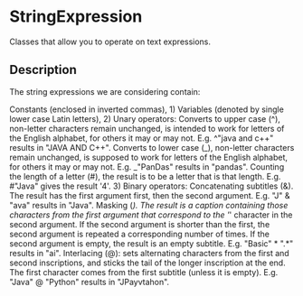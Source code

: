 # StringExpression
Classes that allow you to operate on text expressions.

## Description
The string expressions we are considering contain:

Constants (enclosed in inverted commas),
    1) Variables (denoted by single lower case Latin letters),
    2) Unary operators:
        Converts to upper case (^), non-letter characters remain unchanged, is intended to work for letters of the English alphabet, for others it may or may not.
        E.g. ^"java and c++" results in "JAVA AND C++".
        Converts to lower case (_), non-letter characters remain unchanged, is supposed to work for letters of the English alphabet, for others it may or may not.
        E.g. _"PanDas" results in "pandas".
        Counting the length of a letter (#), the result is to be a letter that is that length.
        E.g. #"Java" gives the result '4'.
    3) Binary operators:
        Concatenating subtitles (&). The result has the first argument first, then the second argument.
        E.g. "J" & "ava" results in "Java".
        Masking (*). The result is a caption containing those characters from the first argument that correspond to the '*' character in the second argument. If the second argument is shorter than the first, the second argument is repeated a corresponding number of times. If the second argument is empty, the result is an empty subtitle.
        E.g. "Basic" * ".*" results in "ai".
        Interlacing (@): sets alternating characters from the first and second inscriptions, and sticks the tail of the longer inscription at the end. The first character comes from the first subtitle (unless it is empty).
        E.g. "Java" @ "Python" results in "JPayvtahon".
